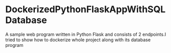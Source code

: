# DockerizedPythonFlaskAppWithSQLDatabase
A sample web program written in Python Flask and consists of 2 endpoints.I tried to show how to dockerize whole project along with its database program 
